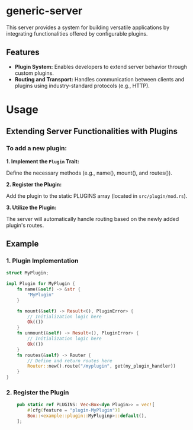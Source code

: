 # generic-server

This server provides a system for building versatile applications by integrating functionalities offered by configurable plugins.
## Features

* **Plugin System:** Enables developers to extend server behavior through custom plugins.
* **Routing and Transport:** Handles communication between clients and plugins using industry-standard protocols (e.g., HTTP).

# Usage
## Extending Server Functionalities with Plugins
### To add a new plugin:

**1. Implement the `Plugin` Trait:**

 Define the necessary methods (e.g., name(), mount(), and routes()).

**2. Register the Plugin:**

 Add the plugin to the static PLUGINS array (located in `src/plugin/mod.rs`).

**3. Utilize the Plugin:**

 The server will automatically handle routing based on the newly added plugin's routes.

## Example 
### 1. Plugin Implementation
```rust
struct MyPlugin;

impl Plugin for MyPlugin {
    fn name(&self) -> &str {
        "MyPlugin"
    }

    fn mount(&self) -> Result<(), PluginError> {
        // Initialization logic here
        Ok(())
    }
    fn unmount(&self) -> Result<(), PluginError> {
        // Initialization logic here
        Ok(())
    }
    fn routes(&self) -> Router {
        // Define and return routes here
        Router::new().route("/myplugin", get(my_plugin_handler))
    }
}
```
### 2. Register the Plugin
```rust
    pub static ref PLUGINS: Vec<Box<dyn Plugin>> = vec![
        #[cfg(feature = "plugin-MyPlugin")]
        Box::<example::plugin::MyPluginp>::default(),
    ];
```
